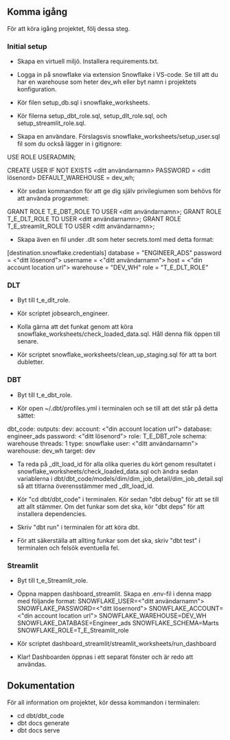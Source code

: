## Komma igång

För att köra igång projektet, följ dessa steg.

### Initial setup

* Skapa en virtuell miljö. Installera requirements.txt.

* Logga in på snowflake via extension Snowflake i VS-code. Se till att du har en warehouse som heter dev_wh eller byt namn i projektets konfiguration.

* Kör filen setup_db.sql i snowflake_worksheets.

* Kör filerna setup_dbt_role.sql, setup_dlt_role.sql, och setup_streamlit_role.sql.

* Skapa en användare. Förslagsvis snowflake_worksheets/setup_user.sql fil som du också lägger in i gitignore:

USE ROLE USERADMIN;

CREATE USER IF NOT EXISTS <ditt användarnamn>
    PASSWORD = <ditt lösenord>
    DEFAULT_WAREHOUSE = dev_wh;

* Kör sedan kommandon för att ge dig själv privilegiumen som behövs för att använda programmet:

GRANT ROLE T_E_DBT_ROLE TO USER <ditt användarnamn>;
GRANT ROLE T_E_DLT_ROLE TO USER <ditt användarnamn>;
GRANT ROLE T_E_streamlit_ROLE TO USER <ditt användarnamn>;

* Skapa även en fil under .dlt som heter secrets.toml med detta format:

[destination.snowflake.credentials]
database = "ENGINEER_ADS"
password = <"ditt lösenord">
username = <"ditt användarnamn">
host = <"din account location url">
warehouse = "DEV_WH" 
role = "T_E_DLT_ROLE"

### DLT

* Byt till t_e_dlt_role.

* Kör scriptet jobsearch_engineer.

* Kolla gärna att det funkat genom att köra snowflake_worksheets/check_loaded_data.sql. Håll denna flik öppen till senare.

* Kör scriptet snowflake_worksheets/clean_up_staging.sql för att ta bort dubletter.

### DBT

* Byt till t_e_dbt_role.

* Kör open ~/.dbt/profiles.yml i terminalen och se till att det står på detta sättet:

dbt_code:
  outputs:
    dev:
      account: <"din account location url">
      database: engineer_ads
      password: <"ditt lösenord">
      role: T_E_DBT_role
      schema: warehouse
      threads: 1
      type: snowflake
      user: <"ditt användarnamn">
      warehouse: dev_wh
  target: dev

* Ta reda på _dlt_load_id för alla olika queries du kört genom resultatet i snowflake_worksheets/check_loaded_data.sql och ändra sedan variablerna i dbt/dbt_code/models/dim/dim_job_detail/dim_job_detail.sql så att titlarna överensstämmer med _dlt_load_id. 

* Kör "cd dbt/dbt_code" i terminalen. Kör sedan "dbt debug" för att se till att allt stämmer. Om det funkar som det ska, kör "dbt deps" för att installera dependencies.

* Skriv "dbt run" i terminalen för att köra dbt.

* För att säkerställa att allting funkar som det ska, skriv "dbt test" i terminalen och felsök eventuella fel.

### Streamlit

* Byt till t_e_Streamlit_role.

* Öppna mappen dashboard_streamlit. Skapa en .env-fil i denna mapp med följande format:
SNOWFLAKE_USER=<"ditt användarnamn">
SNOWFLAKE_PASSWORD=<"ditt lösernord">
SNOWFLAKE_ACCOUNT=<"din account location url">
SNOWFLAKE_WAREHOUSE=DEV_WH
SNOWFLAKE_DATABASE=Engineer_ads
SNOWFLAKE_SCHEMA=Marts
SNOWFLAKE_ROLE=T_E_Streamlit_role

* Kör scriptet dashboard_streamlit/streamlit_worksheets/run_dashboard

* Klar! Dashboarden öppnas i ett separat fönster och är redo att användas.


## Dokumentation

För all information om projektet, kör dessa kommandon i terminalen:

* cd dbt/dbt_code
* dbt docs generate
* dbt docs serve
